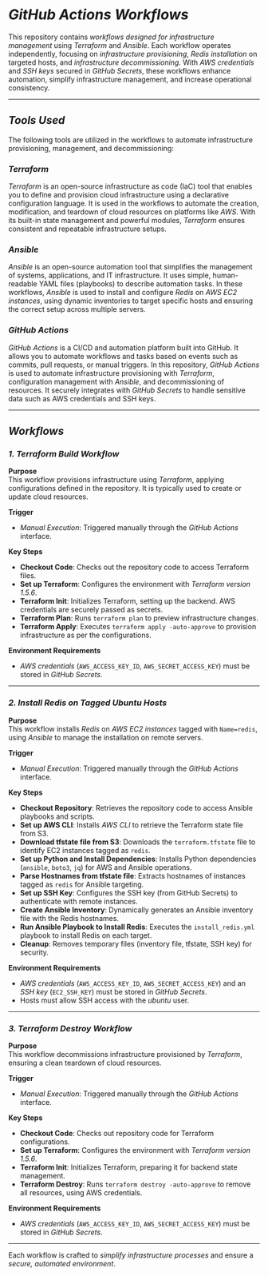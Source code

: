 # *GitHub Actions Workflows*

This repository contains *workflows designed for infrastructure management* using *Terraform* and *Ansible*. Each workflow operates independently, focusing on *infrastructure provisioning*, *Redis installation* on targeted hosts, and *infrastructure decommissioning*. With *AWS credentials* and *SSH keys* secured in *GitHub Secrets*, these workflows enhance automation, simplify infrastructure management, and increase operational consistency.

---

## *Tools Used*

The following tools are utilized in the workflows to automate infrastructure provisioning, management, and decommissioning:

### *Terraform*
*Terraform* is an open-source infrastructure as code (IaC) tool that enables you to define and provision cloud infrastructure using a declarative configuration language. It is used in the workflows to automate the creation, modification, and teardown of cloud resources on platforms like *AWS*. With its built-in state management and powerful modules, *Terraform* ensures consistent and repeatable infrastructure setups.

### *Ansible*
*Ansible* is an open-source automation tool that simplifies the management of systems, applications, and IT infrastructure. It uses simple, human-readable YAML files (playbooks) to describe automation tasks. In these workflows, *Ansible* is used to install and configure *Redis* on *AWS EC2 instances*, using dynamic inventories to target specific hosts and ensuring the correct setup across multiple servers.

### *GitHub Actions*
*GitHub Actions* is a CI/CD and automation platform built into GitHub. It allows you to automate workflows and tasks based on events such as commits, pull requests, or manual triggers. In this repository, *GitHub Actions* is used to automate infrastructure provisioning with *Terraform*, configuration management with *Ansible*, and decommissioning of resources. It securely integrates with *GitHub Secrets* to handle sensitive data such as AWS credentials and SSH keys.

---

## *Workflows*

### *1. Terraform Build Workflow*

**Purpose**  
This workflow provisions infrastructure using *Terraform*, applying configurations defined in the repository. It is typically used to create or update cloud resources.

**Trigger**  
- *Manual Execution*: Triggered manually through the *GitHub Actions* interface.

**Key Steps**  
- **Checkout Code**: Checks out the repository code to access Terraform files.
- **Set up Terraform**: Configures the environment with *Terraform version 1.5.6*.
- **Terraform Init**: Initializes Terraform, setting up the backend. AWS credentials are securely passed as secrets.
- **Terraform Plan**: Runs `terraform plan` to preview infrastructure changes.
- **Terraform Apply**: Executes `terraform apply -auto-approve` to provision infrastructure as per the configurations.

**Environment Requirements**  
- *AWS credentials* (`AWS_ACCESS_KEY_ID`, `AWS_SECRET_ACCESS_KEY`) must be stored in *GitHub Secrets*.

---

### *2. Install Redis on Tagged Ubuntu Hosts*

**Purpose**  
This workflow installs *Redis* on *AWS EC2 instances* tagged with `Name=redis`, using *Ansible* to manage the installation on remote servers.

**Trigger**  
- *Manual Execution*: Triggered manually through the *GitHub Actions* interface.

**Key Steps**  
- **Checkout Repository**: Retrieves the repository code to access Ansible playbooks and scripts.
- **Set up AWS CLI**: Installs *AWS CLI* to retrieve the Terraform state file from S3.
- **Download tfstate file from S3**: Downloads the `terraform.tfstate` file to identify EC2 instances tagged as `redis`.
- **Set up Python and Install Dependencies**: Installs Python dependencies (`ansible`, `boto3`, `jq`) for AWS and Ansible operations.
- **Parse Hostnames from tfstate file**: Extracts hostnames of instances tagged as `redis` for Ansible targeting.
- **Set up SSH Key**: Configures the SSH key (from GitHub Secrets) to authenticate with remote instances.
- **Create Ansible Inventory**: Dynamically generates an Ansible inventory file with the Redis hostnames.
- **Run Ansible Playbook to Install Redis**: Executes the `install_redis.yml` playbook to install Redis on each target.
- **Cleanup**: Removes temporary files (inventory file, tfstate, SSH key) for security.

**Environment Requirements**  
- *AWS credentials* (`AWS_ACCESS_KEY_ID`, `AWS_SECRET_ACCESS_KEY`) and an *SSH key* (`EC2_SSH_KEY`) must be stored in *GitHub Secrets*.
- Hosts must allow SSH access with the *ubuntu* user.

---

### *3. Terraform Destroy Workflow*

**Purpose**  
This workflow decommissions infrastructure provisioned by *Terraform*, ensuring a clean teardown of cloud resources.

**Trigger**  
- *Manual Execution*: Triggered manually through the *GitHub Actions* interface.

**Key Steps**  
- **Checkout Code**: Checks out repository code for Terraform configurations.
- **Set up Terraform**: Configures the environment with *Terraform version 1.5.6*.
- **Terraform Init**: Initializes Terraform, preparing it for backend state management.
- **Terraform Destroy**: Runs `terraform destroy -auto-approve` to remove all resources, using AWS credentials.

**Environment Requirements**  
- *AWS credentials* (`AWS_ACCESS_KEY_ID`, `AWS_SECRET_ACCESS_KEY`) must be stored in *GitHub Secrets*.

---

Each workflow is crafted to *simplify infrastructure processes* and ensure a *secure, automated environment*.
